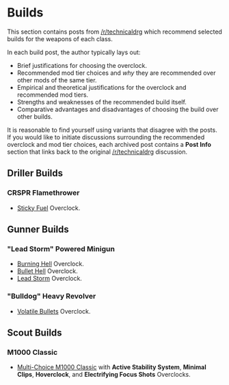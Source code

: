 # Builds

This section contains posts from [/r/technicaldrg](https://www.reddit.com/r/technicaldrg) which
recommend selected builds for the weapons of each class.

In each build post, the author typically lays out:

- Brief justifications for choosing the overclock.
- Recommended mod tier choices and *why* they are recommended over other mods of the same tier.
- Empirical and theoretical justifications for the overclock and recommended mod tiers.
- Strengths and weaknesses of the recommended build itself.
- Comparative advantages and disadvantages of choosing the build over other builds.

It is reasonable to find yourself using variants that disagree with the posts. If you would like to
initiate discussions surrounding the recommended overclock and mod tier choices, each archived post
contains a **Post Info** section that links back to the original
[/r/technicaldrg](https://www.reddit.com/r/technicaldrg) discussion.

## Driller Builds

### CRSPR Flamethrower

- [Sticky Fuel](./sticky-fuel.md) Overclock.

## Gunner Builds

### "Lead Storm" Powered Minigun

- [Burning Hell](./burning-hell.md) Overclock.
- [Bullet Hell](./bullet-hell.md) Overclock.
- [Lead Storm](./lsls.md) Overclock.

### "Bulldog" Heavy Revolver

- [Volatile Bullets](./volatile-bullets.md) Overclock.

## Scout Builds

### M1000 Classic

- [Multi-Choice M1000 Classic](./m1000.md) with **Active Stability System**, **Minimal Clips**,
  **Hoverclock**, and **Electrifying Focus Shots** Overclocks.
